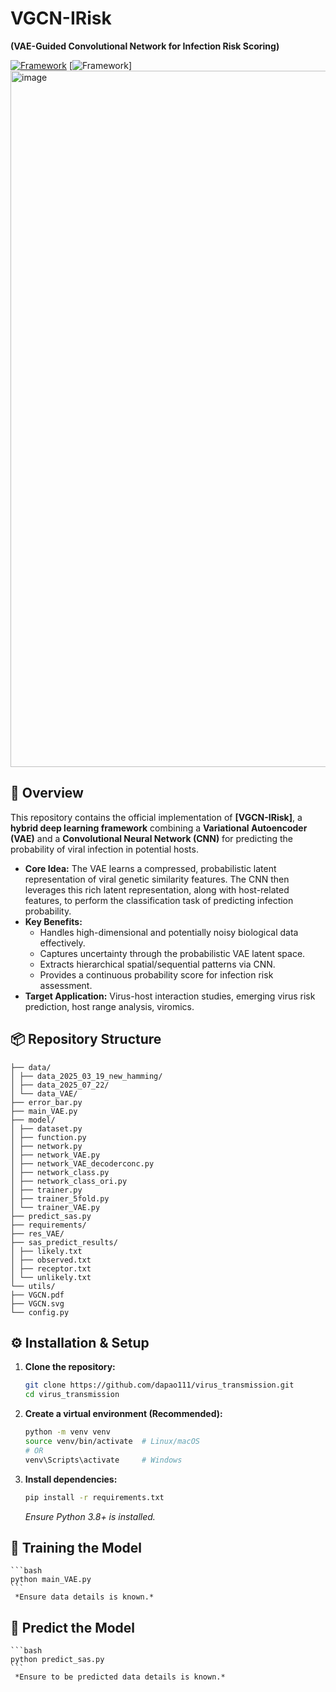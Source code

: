 # VGCN-IRisk

**(VAE-Guided Convolutional Network for Infection Risk Scoring)**

[![Framework](https://img.shields.io/badge/Python-3.8%2B-blue)](https://www.python.org/)
[![Framework](https://img.shields.io/badge/Framework-PyTorch%20%2F%20TensorFlow-red)]
<img width="2018" height="1114" alt="image" src="https://github.com/user-attachments/assets/2731e9be-13c7-4b0c-a22a-35021d5757d5" />



## 🧬 Overview

This repository contains the official implementation of **[VGCN-IRisk]**, a **hybrid deep learning framework** combining a **Variational Autoencoder (VAE)** and a **Convolutional Neural Network (CNN)** for predicting the probability of viral infection in potential hosts.

*   **Core Idea:** The VAE learns a compressed, probabilistic latent representation of viral genetic similarity features. The CNN then leverages this rich latent representation, along with host-related features, to perform the classification task of predicting infection probability.
*   **Key Benefits:**
    *   Handles high-dimensional and potentially noisy biological data effectively.
    *   Captures uncertainty through the probabilistic VAE latent space.
    *   Extracts hierarchical spatial/sequential patterns via CNN.
    *   Provides a continuous probability score for infection risk assessment.
*   **Target Application:** Virus-host interaction studies, emerging virus risk prediction, host range analysis, viromics.

## 📦 Repository Structure
```tree
├── data/
│ ├── data_2025_03_19_new_hamming/ 
│ ├── data_2025_07_22/ 
│ └── data_VAE/  
├── error_bar.py  
├── main_VAE.py 
├── model/ 
│ ├── dataset.py 
│ ├── function.py
│ ├── network.py
│ ├── network_VAE.py
│ ├── network_VAE_decoderconc.py  
│ ├── network_class.py 
│ ├── network_class_ori.py 
│ ├── trainer.py  
│ ├── trainer_5fold.py  
│ └── trainer_VAE.py  
├── predict_sas.py 
├── requirements/ 
├── res_VAE/ 
├── sas_predict_results/ 
│ ├── likely.txt  
│ ├── observed.txt  
│ ├── receptor.txt 
│ └── unlikely.txt  
└── utils/
├── VGCN.pdf 
├── VGCN.svg 
└── config.py  
```
## ⚙️ Installation & Setup

1.  **Clone the repository:**
    ```bash
    git clone https://github.com/dapao111/virus_transmission.git
    cd virus_transmission
    ```

2.  **Create a virtual environment (Recommended):**
    ```bash
    python -m venv venv
    source venv/bin/activate  # Linux/macOS
    # OR
    venv\Scripts\activate     # Windows
    ```

3.  **Install dependencies:**
    ```bash
    pip install -r requirements.txt
    ```
    *Ensure Python 3.8+ is installed.*

## 🚀 Training the Model
    ```bash
    python main_VAE.py
    ```
     *Ensure data details is known.*


## 🚀 Predict the Model
    ```bash
    python predict_sas.py
    ```
     *Ensure to be predicted data details is known.*
